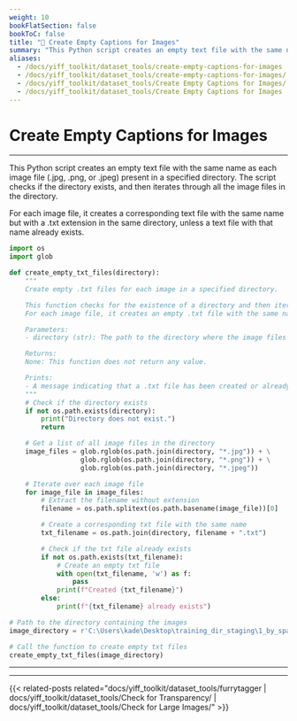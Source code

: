 ```yaml
---
weight: 10
bookFlatSection: false
bookToC: false
title: "🐍 Create Empty Captions for Images"
summary: "This Python script creates an empty text file with the same name as each image file (.jpg, .png, or .jpeg) present in a specified directory. The script checks if the directory exists, and then iterates through all the image files in the directory."
aliases:
  - /docs/yiff_toolkit/dataset_tools/create-empty-captions-for-images
  - /docs/yiff_toolkit/dataset_tools/create-empty-captions-for-images/
  - /docs/yiff_toolkit/dataset_tools/Create Empty Captions for Images/
  - /docs/yiff_toolkit/dataset_tools/Create Empty Captions for Images
---
```


<!--markdownlint-disable MD025 -->

# Create Empty Captions for Images

---

This Python script creates an empty text file with the same name as each image file (.jpg, .png, or .jpeg) present in a specified directory. The script checks if the directory exists, and then iterates through all the image files in the directory.

For each image file, it creates a corresponding text file with the same name but with a .txt extension in the same directory, unless a text file with that name already exists.

```python
import os
import glob

def create_empty_txt_files(directory):
    """
    Create empty .txt files for each image in a specified directory.

    This function checks for the existence of a directory and then iterates over all .jpg, .png, and .jpeg files within it.
    For each image file, it creates an empty .txt file with the same name if it doesn't already exist.

    Parameters:
    - directory (str): The path to the directory where the image files are located and where the .txt files will be created.

    Returns:
    None: This function does not return any value.

    Prints:
    - A message indicating that a .txt file has been created or already exists for each image file.
    """
    # Check if the directory exists
    if not os.path.exists(directory):
        print("Directory does not exist.")
        return

    # Get a list of all image files in the directory
    image_files = glob.rglob(os.path.join(directory, "*.jpg")) + \
                  glob.rglob(os.path.join(directory, "*.png")) + \
                  glob.rglob(os.path.join(directory, "*.jpeg"))

    # Iterate over each image file
    for image_file in image_files:
        # Extract the filename without extension
        filename = os.path.splitext(os.path.basename(image_file))[0]

        # Create a corresponding txt file with the same name
        txt_filename = os.path.join(directory, filename + ".txt")

        # Check if the txt file already exists
        if not os.path.exists(txt_filename):
            # Create an empty txt file
            with open(txt_filename, 'w') as f:
                pass
            print(f"Created {txt_filename}")
        else:
            print(f"{txt_filename} already exists")

# Path to the directory containing the images
image_directory = r'C:\Users\kade\Desktop\training_dir_staging\1_by_spaceengine'

# Call the function to create empty txt files
create_empty_txt_files(image_directory)
```

---

---

{{< related-posts related="docs/yiff_toolkit/dataset_tools/furrytagger | docs/yiff_toolkit/dataset_tools/Check for Transparency/ | docs/yiff_toolkit/dataset_tools/Check for Large Images/" >}}
